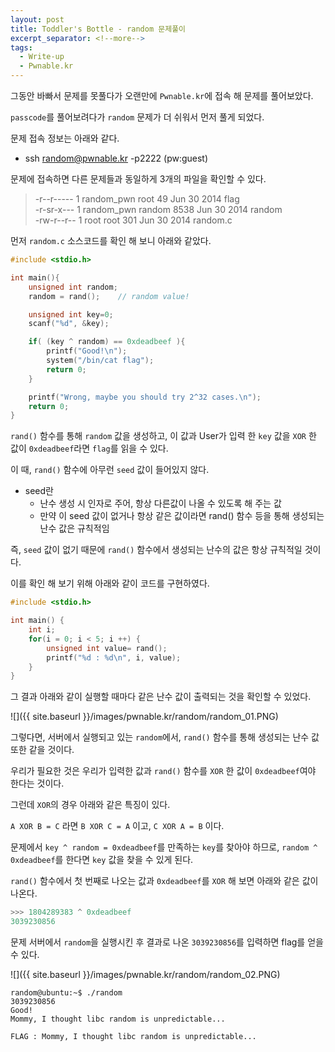 ```yaml
---
layout: post
title: Toddler's Bottle - random 문제풀이
excerpt_separator: <!--more-->
tags:
  - Write-up
  - Pwnable.kr
---
```


그동안 바빠서 문제를 못풀다가 오랜만에 `Pwnable.kr`에 접속 해 문제를 풀어보았다.  

`passcode`를 풀어보려다가 `random` 문제가 더 쉬워서 먼저 풀게 되었다.  

<!--more-->

문제 접속 정보는 아래와 같다.

* ssh random@pwnable.kr -p2222 (pw:guest)

문제에 접속하면 다른 문제들과 동일하게 3개의 파일을 확인할 수 있다.  

> -r--r-----  1 random_pwn root     49 Jun 30  2014 flag  
> -r-sr-x---  1 random_pwn random 8538 Jun 30  2014 random  
> -rw-r--r--  1 root       root    301 Jun 30  2014 random.c  

먼저 `random.c` 소스코드를 확인 해 보니 아래와 같았다.  

```c
#include <stdio.h>

int main(){
	unsigned int random;
	random = rand();	// random value!

	unsigned int key=0;
	scanf("%d", &key);

	if( (key ^ random) == 0xdeadbeef ){
		printf("Good!\n");
		system("/bin/cat flag");
		return 0;
	}

	printf("Wrong, maybe you should try 2^32 cases.\n");
	return 0;
}
```

`rand()` 함수를 통해 `random` 값을 생성하고, 이 값과 User가 입력 한 `key` 값을 `XOR` 한 값이 `0xdeadbeef`라면 `flag`를 읽을 수 있다.  

이 때, `rand()` 함수에 아무런 `seed` 값이 들어있지 않다.  

* seed란  
  * 난수 생성 시 인자로 주어, 항상 다른값이 나올 수 있도록 해 주는 값
  * 만약 이 seed 값이 없거나 항상 같은 값이라면 rand() 함수 등을 통해 생성되는 난수 값은 규칙적임

즉, `seed` 값이 없기 때문에 `rand()` 함수에서 생성되는 난수의 값은 항상 규칙적일 것이다.  

이를 확인 해 보기 위해 아래와 같이 코드를 구현하였다.  

```c
#include <stdio.h>

int main() {
	int i;
	for(i = 0; i < 5; i ++) {
		unsigned int value= rand();
		printf("%d : %d\n", i, value);
	}
}
```

그 결과 아래와 같이 실행할 때마다 같은 난수 값이 출력되는 것을 확인할 수 있었다.  

![]({{ site.baseurl }}/images/pwnable.kr/random/random_01.PNG)

그렇다면, 서버에서 실행되고 있는 `random`에서, `rand()` 함수를 통해 생성되는 난수 값 또한 같을 것이다.  

우리가 필요한 것은 우리가 입력한 값과 `rand()` 함수를 `XOR` 한 값이 `0xdeadbeef`여야 한다는 것이다.  

그런데 `XOR`의 경우 아래와 같은 특징이 있다.  

`A XOR B = C` 라면 `B XOR C = A` 이고, `C XOR A = B` 이다.  

문제에서 `key ^ random = 0xdeadbeef`를 만족하는 `key`를 찾아야 하므로, `random ^ 0xdeadbeef`를 한다면 `key` 값을 찾을 수 있게 된다.  

`rand()` 함수에서 첫 번째로 나오는 값과 `0xdeadbeef`를 `XOR` 해 보면 아래와 같은 값이 나온다.  

```python
>>> 1804289383 ^ 0xdeadbeef
3039230856
```

문제 서버에서 `random`을 실행시킨 후 결과로 나온 `3039230856`를 입력하면 flag를 얻을 수 있다.  

![]({{ site.baseurl }}/images/pwnable.kr/random/random_02.PNG)

```
random@ubuntu:~$ ./random
3039230856
Good!
Mommy, I thought libc random is unpredictable...

```

```
FLAG : Mommy, I thought libc random is unpredictable...
```

